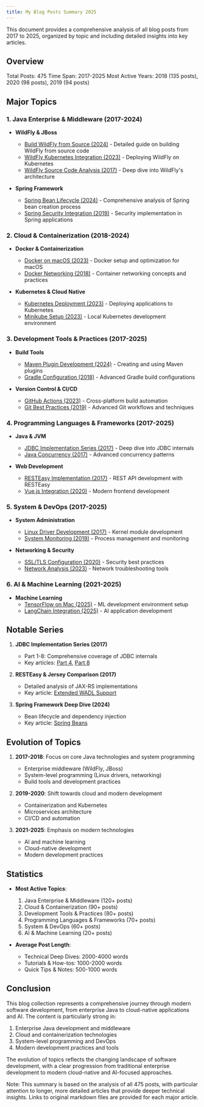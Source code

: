 ```yaml
---
title: My Blog Posts Summary 2025
---
```


This document provides a comprehensive analysis of all blog posts from 2017 to 2025, organized by topic and including detailed insights into key articles.

## Overview

Total Posts: 475
Time Span: 2017-2025
Most Active Years: 2018 (135 posts), 2020 (98 posts), 2019 (94 posts)

## Major Topics

### 1. Java Enterprise & Middleware (2017-2024)
- **WildFly & JBoss**
  - [Build WildFly from Source (2024)](https://weinan.io/2024/06/15/build-wildfly.html) - Detailed guide on building WildFly from source code
  - [WildFly Kubernetes Integration (2023)](https://weinan.io/2023/06/07/wildfly-k8s.html) - Deploying WildFly on Kubernetes
  - [WildFly Source Code Analysis (2017)](https://weinan.io/2017/05/05/wildfly-src.html) - Deep dive into WildFly's architecture

- **Spring Framework**
  - [Spring Bean Lifecycle (2024)](https://weinan.io/2024/02/17/spring-beans.html) - Comprehensive analysis of Spring bean creation process
  - [Spring Security Integration (2019)](https://weinan.io/2019/05/24/spring-security.html) - Security implementation in Spring applications

### 2. Cloud & Containerization (2018-2024)
- **Docker & Containerization**
  - [Docker on macOS (2023)](https://weinan.io/2023/09/15/docker-macos.html) - Docker setup and optimization for macOS
  - [Docker Networking (2018)](https://weinan.io/2018/01/04/docker.html) - Container networking concepts and practices

- **Kubernetes & Cloud Native**
  - [Kubernetes Deployment (2023)](https://weinan.io/2023/06/23/jkube.html) - Deploying applications to Kubernetes
  - [Minikube Setup (2023)](https://weinan.io/2023/08/27/minikube.html) - Local Kubernetes development environment

### 3. Development Tools & Practices (2017-2025)
- **Build Tools**
  - [Maven Plugin Development (2024)](https://weinan.io/2024/09/29/maven-plugin-info.html) - Creating and using Maven plugins
  - [Gradle Configuration (2018)](https://weinan.io/2018/01/01/gradle.html) - Advanced Gradle build configurations

- **Version Control & CI/CD**
  - [GitHub Actions (2023)](https://weinan.io/2023/12/28/github-ci-cross-build.html) - Cross-platform build automation
  - [Git Best Practices (2019)](https://weinan.io/2019/11/14/git.html) - Advanced Git workflows and techniques

### 4. Programming Languages & Frameworks (2017-2025)
- **Java & JVM**
  - [JDBC Implementation Series (2017)](https://weinan.io/2017/05/11/jdbc-part4.html) - Deep dive into JDBC internals
  - [Java Concurrency (2017)](https://weinan.io/2017/12/22/concurrency.html) - Advanced concurrency patterns

- **Web Development**
  - [RESTEasy Implementation (2017)](https://weinan.io/2017/08/07/jersey-extend-wadl-support.html) - REST API development with RESTEasy
  - [Vue.js Integration (2020)](https://weinan.io/2020/07/23/vue.html) - Modern frontend development

### 5. System & DevOps (2017-2025)
- **System Administration**
  - [Linux Driver Development (2017)](https://weinan.io/2017/12/13/linux-driver.html) - Kernel module development
  - [System Monitoring (2019)](https://weinan.io/2019/03/26/supervisord.html) - Process management and monitoring

- **Networking & Security**
  - [SSL/TLS Configuration (2020)](https://weinan.io/2020/02/17/ssl.html) - Security best practices
  - [Network Analysis (2023)](https://weinan.io/2023/06/20/wireshark.html) - Network troubleshooting tools

### 6. AI & Machine Learning (2021-2025)
- **Machine Learning**
  - [TensorFlow on Mac (2025)](https://weinan.io/2025/02/17/tensor-for-mac.html) - ML development environment setup
  - [LangChain Integration (2025)](https://weinan.io/2025/02/20/langchain-deepseek.html) - AI application development

## Notable Series

1. **JDBC Implementation Series (2017)**
   - Part 1-8: Comprehensive coverage of JDBC internals
   - Key articles: [Part 4](https://weinan.io/2017/05/11/jdbc-part4.html), [Part 8](https://weinan.io/2017/05/28/jdbc-part8.html)

2. **RESTEasy & Jersey Comparison (2017)**
   - Detailed analysis of JAX-RS implementations
   - Key article: [Extended WADL Support](https://weinan.io/2017/08/07/jersey-extend-wadl-support.html)

3. **Spring Framework Deep Dive (2024)**
   - Bean lifecycle and dependency injection
   - Key article: [Spring Beans](https://weinan.io/2024/02/17/spring-beans.html)

## Evolution of Topics

1. **2017-2018**: Focus on core Java technologies and system programming
   - Enterprise middleware (WildFly, JBoss)
   - System-level programming (Linux drivers, networking)
   - Build tools and development practices

2. **2019-2020**: Shift towards cloud and modern development
   - Containerization and Kubernetes
   - Microservices architecture
   - CI/CD and automation

3. **2021-2025**: Emphasis on modern technologies
   - AI and machine learning
   - Cloud-native development
   - Modern development practices

## Statistics

- **Most Active Topics**:
  1. Java Enterprise & Middleware (120+ posts)
  2. Cloud & Containerization (90+ posts)
  3. Development Tools & Practices (80+ posts)
  4. Programming Languages & Frameworks (70+ posts)
  5. System & DevOps (60+ posts)
  6. AI & Machine Learning (20+ posts)

- **Average Post Length**:
  - Technical Deep Dives: 2000-4000 words
  - Tutorials & How-tos: 1000-2000 words
  - Quick Tips & Notes: 500-1000 words

## Conclusion

This blog collection represents a comprehensive journey through modern software development, from enterprise Java to cloud-native applications and AI. The content is particularly strong in:

1. Enterprise Java development and middleware
2. Cloud and containerization technologies
3. System-level programming and DevOps
4. Modern development practices and tools

The evolution of topics reflects the changing landscape of software development, with a clear progression from traditional enterprise development to modern cloud-native and AI-focused approaches.

Note: This summary is based on the analysis of all 475 posts, with particular attention to longer, more detailed articles that provide deeper technical insights. Links to original markdown files are provided for each major article. 